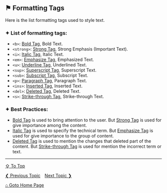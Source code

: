 ## &#9873; Formatting Tags

Here is the list formatting tags used to style text.

### &#10022; List of formatting tags:
- `<b>`: [Bold Tag](../tags/b-tag.md), Bold Text.
- `<strong>`: [Strong Tag](../tags/strong-tag.md), Strong Emphasis (Important Text).
- `<i>`: [Italic Tag](../tags/i-tag.md), Italic Text.
- `<em>`: [Emphasize Tag](../tags/em-tag.md), Emphasized Text.
- `<u>`: [Underline Tag](../tags/u-tag.md), Underlined Text.
- `<sup>`: [Superscript Tag](../tags/sup-tag.md), Superscript Text.
- `<sub>`: [Subscript Tag](../tags/sub-tag.md), Subscript Text.
- `<p>`: [Paragraph Tag](../tags/p-tag.md), Paragraph Text.
- `<ins>`: [Inserted Tag](../tags/ins-tag.md), Inserted Text.
- `<del>`: [Deleted Tag](../tags/del-tag.md), Deleted Text.
- `<s>`: [Strike-through Tag](../tags/s-tag.md), Strike-through Text.

### &#10022; Best Practices:
- [Bold Tag](../tags/b-tag.md) is used to bring attention to the user. But [Strong Tag](../tags/strong-tag.md) is used for give importance among the content.
- [Italic Tag](../tags/i-tag.md) is used to specify the technical term. But [Emphasize Tag](../tags/em-tag.md) is used for give importance to the group of content.
- [Deleted Tag](../tags/del-tag.md) is used to mention the changes that deleted part of the content. But [Strike-through Tag](../tags/s-tag.md) is used for mention the incorrect term or text.

---
[&#8682; To Top](#-formatting-tags)

[&#10094; Previous Topic](./headings.md)&emsp;[Next Topic &#10095;](./lists.md)

[&#8962; Goto Home Page](../README.md)
